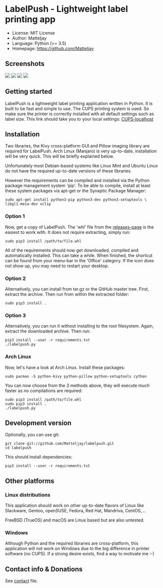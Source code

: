 # LabelPush - Lightweight label printing app

- License: MIT License
- Author: Matteljay
- Language: Python (>= 3.5)
- Homepage: https://github.com/Matteljay

## Screenshots

![](screenshots/01_welcome.png)
![](screenshots/02_hello_serif.png)
![](screenshots/03_hello_double_bold.png)
![](screenshots/04_settings.png)

## Getting started

LabelPush is a lightweight label printing application written in Python.
It is built to be fast and simple to use. The CUPS printing system is
used. So make sure the printer is correctly installed with all default
settings such as label size. This link should take you to your local
settings: [CUPS-localhost](http://localhost:631/printers/)

## Installation

Two libraries, the Kivy cross-platform GUI and Pillow imaging library
are required for LabelPush. Arch Linux (Manjaro) is very up-to-date,
installation will be very quick. This will be briefly explained below.

Unfortunately most Debian-based systems like Linux Mint and Ubuntu Linux
do not have the required up-to-date versions of these libraries.

However the requirements can be compiled and installed via the Python
package management system 'pip'. To be able to compile, install at least
these system packages via apt-get or the Synaptic Package Manager:

    sudo apt-get install python3-pip python3-dev python3-setuptools \
    libgl1-mesa-dev xclip

### Option 1

Now, get a copy of LabelPush. The 'whl' file from the
[releases-page](https://github.com/Matteljay/labelpush/releases) is
the easiest to work with. It does not require extracting, simply run:

    sudo pip3 install /path/to/file.whl

All of the requirements should now get downloaded, compiled and
automatically installed. This can take a while. When finished, the
shortcut can be found from your menu-bar in the 'Office' category.
If the icon does not show up, you may need to restart your desktop.

### Option 2

Alternatively, you can install from tar.gz or the GitHub master tree.
First, extract the archive. Then run from within the extracted folder:

    sudo pip3 install .

### Option 3

Alternatively, you can run it without installing to the root
filesystem. Again, extract the downloaded archive. Then run:

    pip3 install --user -r requirements.txt
    ./labelpush.py

### Arch Linux

Now, let's have a look at Arch Linux. Install these packages:

    sudo pacman -S python-kivy python-pillow python-setuptools cython

You can now choose from the 3 methods above, they will execute much
faster as no compilations are required:

    sudo pip3 install /path/to/file.whl
    sudo pip3 install .
    ./labelpush.py


## Development version

Optionally, you can use git:

    git clone git://github.com/Matteljay/labelpush.git
    cd labelpush

This should install dependencies:

    pip3 install --user -r requirements.txt


## Other platforms


### Linux distributions

This application should work on other up-to-date flavors of Linux like
Slackware, Gentoo, openSUSE, Fedora, Red Hat, Mandriva, CentOS,...

FreeBSD (TrueOS) and macOS are Linux based but are also untested.


### Windows

Although Python and the required libraries are cross-platform, this
application will not work on Windows due to the big difference in
printer software (no CUPS). If a strong desire exists, find a way to
motivate me :-)


## Contact info & Donations

See [contact](CONTACT.md) file.


